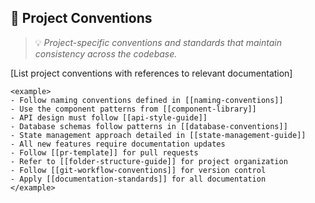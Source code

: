 ## 📐 Project Conventions
> 💡 *Project-specific conventions and standards that maintain consistency across the codebase.*

[List project conventions with references to relevant documentation]

```
<example>
- Follow naming conventions defined in [[naming-conventions]]
- Use the component patterns from [[component-library]]
- API design must follow [[api-style-guide]]
- Database schemas follow patterns in [[database-conventions]]
- State management approach detailed in [[state-management-guide]]
- All new features require documentation updates
- Follow [[pr-template]] for pull requests
- Refer to [[folder-structure-guide]] for project organization
- Follow [[git-workflow-conventions]] for version control
- Apply [[documentation-standards]] for all documentation
</example>
```
